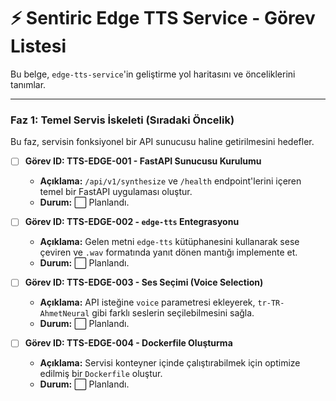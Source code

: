 # ⚡ Sentiric Edge TTS Service - Görev Listesi

Bu belge, `edge-tts-service`'in geliştirme yol haritasını ve önceliklerini tanımlar.

---

### Faz 1: Temel Servis İskeleti (Sıradaki Öncelik)

Bu faz, servisin fonksiyonel bir API sunucusu haline getirilmesini hedefler.

-   [ ] **Görev ID: TTS-EDGE-001 - FastAPI Sunucusu Kurulumu**
    -   **Açıklama:** `/api/v1/synthesize` ve `/health` endpoint'lerini içeren temel bir FastAPI uygulaması oluştur.
    -   **Durum:** ⬜ Planlandı.

-   [ ] **Görev ID: TTS-EDGE-002 - `edge-tts` Entegrasyonu**
    -   **Açıklama:** Gelen metni `edge-tts` kütüphanesini kullanarak sese çeviren ve `.wav` formatında yanıt dönen mantığı implemente et.
    -   **Durum:** ⬜ Planlandı.

-   [ ] **Görev ID: TTS-EDGE-003 - Ses Seçimi (Voice Selection)**
    -   **Açıklama:** API isteğine `voice` parametresi ekleyerek, `tr-TR-AhmetNeural` gibi farklı seslerin seçilebilmesini sağla.
    -   **Durum:** ⬜ Planlandı.

-   [ ] **Görev ID: TTS-EDGE-004 - Dockerfile Oluşturma**
    -   **Açıklama:** Servisi konteyner içinde çalıştırabilmek için optimize edilmiş bir `Dockerfile` oluştur.
    -   **Durum:** ⬜ Planlandı.